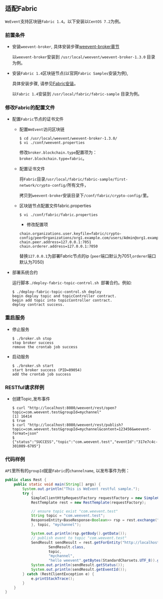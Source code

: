 ## 适配Fabric

`WeEvent`支持区块链`Fabric 1.4`。以下安装以`CentOS 7.2`为例。

### 前置条件
- 安装`weevent-broker`, 具体安装步骤[weevent-broker章节](../install/module/broker.html)

  以`weevent-broker`安装到 `/usr/local/weevent/weevent-broker-1.3.0` 目录为例。
  

- 安装`Fabric 1.4`区块链节点(以官网`Fabric Samples`安装为例), 

  具体安装步骤, 请参见[Fabric安装](https://hyperledger-fabric.readthedocs.io/en/latest/install.html)。
  
  以`Fabric 1.4`安装到 `/usr/local/fabric/fabric-sample` 目录为例。

### 修改Fabric的配置文件
- 配置`Fabric`节点的证书文件

  - 配置`WeEvent`访问区块链
  
    ```shell
    $ cd /usr/local/weevent/weevent-broker-1.3.0/
    $ vi ./conf/weevent.properties
    ```

    修改`broker.blockchain.type`配置项为：`broker.blockchain.type=fabric`。

  - 配置证书文件
  
    将`Fabric`目录`/usr/local/fabric/fabric-sample/first-network/crypto-config/`所有文件，
    
    拷贝到`weevent-broker`安装目录下`/conf/fabric/crypto-config/`里。

  - 区块链节点配置文件fabric.properties
  
    ```shell
    $ vi ./conf/fabric/fabric.properties
    ```

    - 修改配置项
    ```
    chain.organizations.user.keyfile=fabric/crypto-config/peerOrganizations/org1.example.com/users/Admin@org1.example.com/msp/keystore/xxx_sk
    chain.peer.address=127.0.0.1:7051
    chain.orderer.address=127.0.0.1:7050
    ```
    
    替换`127.0.0.1`为部署Fabric节点的ip (`peer`端口默认为7051,`orderer`端口默认为7050)
    
- 部署系统合约

  运行脚本`./deploy-fabric-topic-control.sh `部署合约。例如:

  ```shell
  $ ./deploy-fabric-topic-control.sh deploy
  begin deploy topic and topicController contract.
  begin add topic into topicController contract.
  deploy contract success. 
  ```
  
### 重启服务

- 停止服务

   ```shell
   $ ./broker.sh stop
   stop broker success
   remove the crontab job success
   ``` 
 
- 启动服务

   ```shell
   $ ./broker.sh start
   start broker success (PID=89054)
   add the crontab job success
   ```
  
### RESTful请求样例
- 创建Topic,发布事件

  ```shell
  $ curl "http://localhost:8080/weevent/rest/open?topic=com.weevent.test&groupId=mychannel"
  [1] 16414
  $ true
  $ curl "http://localhost:8080/weevent/rest/publish?topic=com.weevent.test&groupId=mychannel&content=123456&weevent-format=json"
  $ {"status":"SUCCESS","topic":"com.weevent.test","eventId":"317e7c4c-301009-6705"}
  ```
  
### 代码样例
  
  `API`里所有的`groupId`就是`Fabric`的`channelname`, 以发布事件为例：
    
```java
public class Rest {
    public static void main(String[] args) {
        System.out.println("This is WeEvent restful sample.");
        try {
            SimpleClientHttpRequestFactory requestFactory = new SimpleClientHttpRequestFactory();
            RestTemplate rest = new RestTemplate(requestFactory);

            // ensure topic exist "com.weevent.test"
            String topic = "com.weevent.test";
            ResponseEntity<BaseResponse<Boolean>> rsp = rest.exchange("http://localhost:7000/weevent-broker/rest/open?topic={topic}&groupId={groupId}", HttpMethod.GET, null, new ParameterizedTypeReference<BaseResponse<Boolean>>() {
            }, topic, "mychannel");

            System.out.println(rsp.getBody().getData());
            // publish event to topic "com.weevent.test"
            SendResult sendResult = rest.getForEntity("http://localhost:8080/weevent/rest/publish?topic={topic}&groupId={groupId}&content={content}",
                    SendResult.class,
                    topic,
                    "mychannel",
                    "hello weevent".getBytes(StandardCharsets.UTF_8)).getBody();
            System.out.println(sendResult.getStatus());
            System.out.println(sendResult.getEventId());
        } catch (RestClientException e) {
            e.printStackTrace();
        }
    }
}
```

